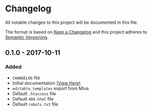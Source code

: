 # Changelog
All notable changes to this project will be documented in this file.

The format is based on [Keep a Changelog](http://keepachangelog.com/en/1.0.0/)
and this project adheres to [Semantic Versioning](http://semver.org/spec/v2.0.0.html).

## 0.1.0 - 2017-10-11
### Added
- `CHANGELOG` file
- Initial documentation [(View Here)](https://docs.miva.com/elements/index.html)
- `editable_templates` export from Miva
- Default `.htaccess` file
- Default `404.html` file
- Default `robots.txt` file
